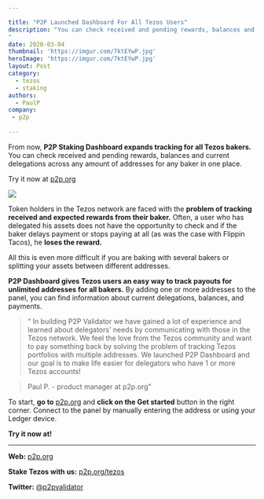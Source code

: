 ```yaml
---

title: "P2P Launched Dashboard For All Tezos Users"
description: "You can check received and pending rewards, balances and current delegations across any amount of addresses for any baker in one place.
"
date: 2020-03-04
thumbnail: 'https://imgur.com/7ktEYwP.jpg'
heroImage: 'https://imgur.com/7ktEYwP.jpg'
layout: Post
category:
  - tezos 
  - staking
authors:
  - PaulP
company:
 - p2p
 
---
```

From now, **P2P Staking Dashboard expands tracking for all Tezos bakers.**
You can check received and pending rewards, balances and current delegations across any amount of addresses for any baker in one place.


Try it now at [p2p.org](https://p2p.org/?utm_source=blog&utm_medium=economy&utm_campaign=p2p_dashboard_tezos) 

![](https://s5.gifyu.com/images/Connect-with-manual4b1e6e8eea0a0233.gif)

Token holders in the Tezos network are faced with the **problem of tracking received and expected rewards from their baker.** Often, a user who has delegated his assets does not have the opportunity to check and if the baker delays payment or stops paying at all (as was the case with Flippin Tacos), he **loses the reward.** 

All this is even more difficult if you are baking with several bakers or splitting your assets between different addresses.

**P2P Dashboard gives Tezos users an easy way to track payouts for unlimited addresses for all bakers.** By adding one or more addresses to the panel, you can find information about current delegations, balances, and payments.

>“ In building P2P Validator we have gained a lot of experience and learned about delegators’ needs by communicating with those in the Tezos network. 
>We feel the love from the Tezos community and want to pay something back by solving the problem of tracking Tezos portfolios with multiple addresses. We launched P2P Dashboard and our goal is to make life easier for delegators who have 1 or more Tezos accounts!

>Paul P. - product manager at p2p.org”

To start, **go to** [p2p.org](https://p2p.org/?utm_source=blog&utm_medium=economy&utm_campaign=p2p_dashboard_tezos) and **click on the Get started** button in the right corner. 
Connect to the panel by manually entering the address or using your Ledger device.

**Try it now at!**

------

**Web:** [p2p.org](https://p2p.org/?utm_source=blog&utm_medium=economy&utm_campaign=p2p_dashboard_tezos)

**Stake Tezos with us:** [p2p.org/tezos](https://p2p.org/tezos?utm_source=blog&utm_medium=economy&utm_campaign=p2p_dashboard_tezos)

**Twitter:** [@p2pvalidator](https://twitter.com/p2pvalidator)




